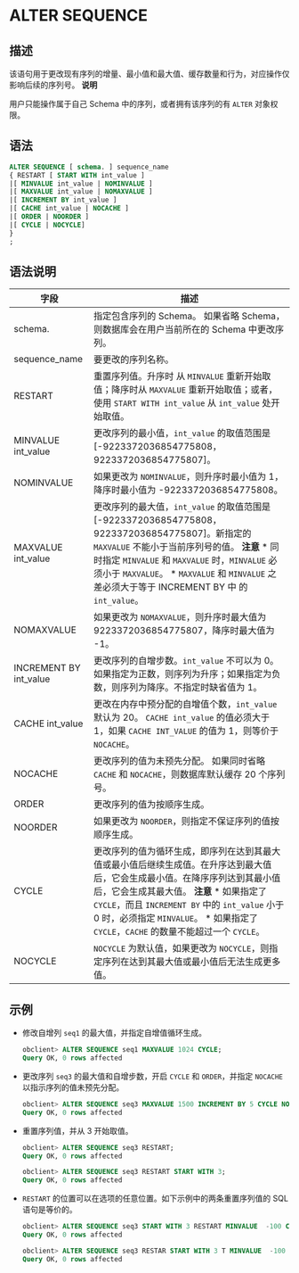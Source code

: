 ALTER SEQUENCE 
===================================



描述 
-----------------------

该语句用于更改现有序列的增量、最小值和最大值、缓存数量和行为，对应操作仅影响后续的序列号。
**说明**



用户只能操作属于自己 Schema 中的序列，或者拥有该序列的有 `ALTER` 对象权限。

语法 
-----------------------

```sql
ALTER SEQUENCE [ schema. ] sequence_name
{ RESTART [ START WITH int_value ]
|[ MINVALUE int_value | NOMINVALUE ]
|[ MAXVALUE int_value | NOMAXVALUE ]
|[ INCREMENT BY int_value ]
|[ CACHE int_value | NOCACHE ]
|[ ORDER | NOORDER ]
|[ CYCLE | NOCYCLE] 
} 
;
```



语法说明 
-------------------------



|           字段           |                                                                                                                                                                                  描述                                                                                                                                                                                  |
|------------------------|----------------------------------------------------------------------------------------------------------------------------------------------------------------------------------------------------------------------------------------------------------------------------------------------------------------------------------------------------------------------|
| schema.                | 指定包含序列的 Schema。 如果省略 Schema，则数据库会在用户当前所在的 Schema 中更改序列。                                                                                                                                                                                                                                                                                              |
| sequence_name          | 要更改的序列名称。                                                                                                                                                                                                                                                                                                                                                            |
| RESTART                | 重置序列值。升序时 从 `MINVALUE` 重新开始取值；降序时从 `MAXVALUE` 重新开始取值；或者，使用 `START WITH int_value` 从 `int_value` 处开始取值。                                                                                                                                                                                                                                                               |
| MINVALUE int_value     | 更改序列的最小值，`int_value` 的取值范围是 \[-9223372036854775808， 9223372036854775807\]。                                                                                                                                                                                                                                                                                           |
| NOMINVALUE             | 如果更改为 `NOMINVALUE`，则升序时最小值为 1，降序时最小值为 -9223372036854775808。                                                                                                                                                                                                                                                                                                          |
| MAXVALUE int_value     | 更改序列的最大值，`int_value` 的取值范围是 \[-9223372036854775808， 9223372036854775807\]。新指定的 `MAXVALUE` 不能小于当前序列号的值。 **注意**  * 同时指定 `MINVALUE` 和 `MAXVALUE` 时，`MINVALUE` 必须小于 `MAXVALUE`。   * `MAXVALUE` 和 `MINVALUE` 之差必须大于等于 INCREMENT BY 中 的 `int_value`。    |
| NOMAXVALUE             | 如果更改为 `NOMAXVALUE`，则升序时最大值为9223372036854775807，降序时最大值为 -1。                                                                                                                                                                                                                                                                                                           |
| INCREMENT BY int_value | 更改序列的自增步数。`int_value` 不可以为 0。 如果指定为正数，则序列为升序；如果指定为负数，则序列为降序。不指定时缺省值为 1。                                                                                                                                                                                                                                                                              |
| CACHE int_value        | 更改在内存中预分配的自增值个数，`int_value` 默认为 20。 `CACHE int_value` 的值必须大于 1，如果 `CACHE INT_VALUE` 的值为 1，则等价于 `NOCACHE`。                                                                                                                                                                                                                                            |
| NOCACHE                | 更改序列的值为未预先分配。 如果同时省略 `CACHE` 和 `NOCACHE`，则数据库默认缓存 20 个序列号。                                                                                                                                                                                                                                                                                           |
| ORDER                  | 更改序列的值为按顺序生成。                                                                                                                                                                                                                                                                                                                                                        |
| NOORDER                | 如果更改为 `NOORDER`，则指定不保证序列的值按顺序生成。                                                                                                                                                                                                                                                                                                                                     |
| CYCLE                  | 更改序列的值为循环生成，即序列在达到其最大值或最小值后继续生成值。在升序达到最大值后，它会生成最小值。在降序序列达到其最小值后，它会生成其最大值。 **注意**  * 如果指定了 `CYCLE`，而且 `INCREMENT BY` 中的 `int_value` 小于 0 时，必须指定 `MINVALUE`。   * 如果指定了 `CYCLE`，`CACHE` 的数量不能超过一个 `CYCLE`。                                           |
| NOCYCLE                | `NOCYCLE` 为默认值，如果更改为 `NOCYCLE`，则指定序列在达到其最大值或最小值后无法生成更多值。                                                                                                                                                                                                                                                                                                             |



示例 
-----------------------

* 修改自增列 `seq1` 的最大值，并指定自增值循环生成。

  ```sql
  obclient> ALTER SEQUENCE seq1 MAXVALUE 1024 CYCLE;
  Query OK, 0 rows affected
  ```

  

* 更改序列 `seq3` 的最大值和自增步数，开启 `CYCLE` 和 `ORDER`，并指定 `NOCACHE` 以指示序列的值未预先分配。

  ```sql
  obclient> ALTER SEQUENCE seq3 MAXVALUE 1500 INCREMENT BY 5 CYCLE NOCACHE ORDER;
  Query OK, 0 rows affected
  ```

  

* 重置序列值，并从 3 开始取值。

  ```sql
  obclient> ALTER SEQUENCE seq3 RESTART;
  Query OK, 0 rows affected
  
  obclient> ALTER SEQUENCE seq3 RESTART START WITH 3;
  Query OK, 0 rows affected
  ```

  

* `RESTART` 的位置可以在选项的任意位置。如下示例中的两条重置序列值的 SQL 语句是等价的。

  ```sql
  obclient> ALTER SEQUENCE seq3 START WITH 3 RESTART MINVALUE  -100 CYCLE;
  Query OK, 0 rows affected
  
  obclient> ALTER SEQUENCE seq3 RESTAR START WITH 3 T MINVALUE  -100 CYCLE;
  Query OK, 0 rows affected
  ```

  




